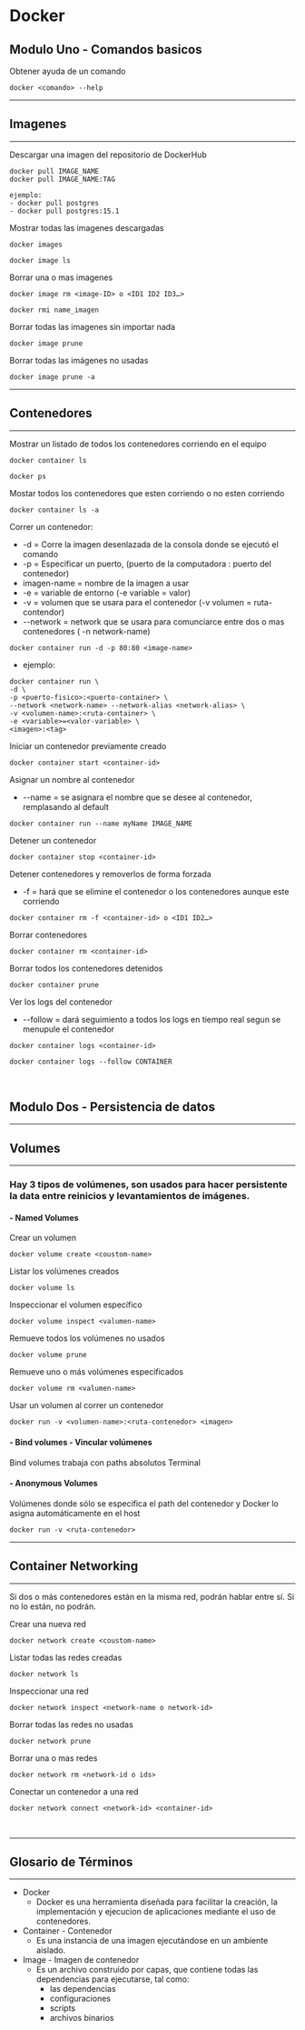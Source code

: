 # Docker

## Modulo Uno - Comandos basicos

Obtener ayuda de un comando

```
docker <comando> --help
```

---

## Imagenes

---

Descargar una imagen del repositorio de DockerHub

```
docker pull IMAGE_NAME
docker pull IMAGE_NAME:TAG

ejemplo:
- docker pull postgres
- docker pull postgres:15.1
```

Mostrar todas las imagenes descargadas

```
docker images

docker image ls
```

Borrar una o mas imagenes

```
docker image rm <image-ID> o <ID1 ID2 ID3…>

docker rmi name_imagen
```

Borrar todas las imagenes sin importar nada

```
docker image prune
```

Borrar todas las imágenes no usadas

```
docker image prune -a
```

---

## Contenedores

---

Mostrar un listado de todos los contenedores corriendo en el equipo

```
docker container ls

docker ps
```

Mostar todos los contenedores que esten corriendo o no esten corriendo

```
docker container ls -a
```

Correr un contenedor:

-   \-d = Corre la imagen desenlazada de la consola donde se ejecutó el comando
-   \-p = Especificar un puerto, (puerto de la computadora : puerto del contenedor)
-   imagen-name = nombre de la imagen a usar
- \-e = variable de entorno (-e variable = valor)
- \-v = volumen que se usara para el contenedor (-v volumen = ruta-contendor)
- \--network = network que se usara para comunciarce entre dos o mas contenedores ( -n network-name)

```
docker container run -d -p 80:80 <image-name>
```

- ejemplo:
```
docker container run \
-d \
-p <puerto-fisico>:<puerto-container> \
--network <network-name> --network-alias <network-alias> \
-v <volumen-name>:<ruta-container> \
-e <variable>=<valor-variable> \
<imagen>:<tag>
```

Iniciar un contenedor previamente creado

```
docker container start <container-id>
```

Asignar un nombre al contenedor
- \--name = se asignara el nombre que se desee al contenedor, remplasando al default
```
docker container run --name myName IMAGE_NAME
```

Detener un contenedor

```
docker container stop <container-id>
```

Detener contenedores y removerlos de forma forzada
- \-f = hará que se elimine el contenedor o los contenedores aunque este corriendo
```
docker container rm -f <container-id> o <ID1 ID2…>
```

Borrar contenedores

```
docker container rm <container-id>
```

Borrar todos los contenedores detenidos

```
docker container prune
```

Ver los logs del contenedor
- \--follow = dará seguimiento a todos los logs en tiempo real segun se menupule el contenedor
```
docker container logs <container-id>

docker container logs --follow CONTAINER
```

<br>

## Modulo Dos - Persistencia de datos

---

## Volumes

---
### Hay 3 tipos de volúmenes, son usados para hacer persistente la data entre reinicios y levantamientos de imágenes.

#### - Named Volumes
Crear un volumen

```
docker volume create <coustom-name>
```

Listar los volúmenes creados
```
docker volume ls
```

Inspeccionar el volumen específico
```
docker volume inspect <valumen-name>
```

Remueve todos los volúmenes no usados
```
docker volume prune
```

Remueve uno o más volúmenes especificados
```
docker volume rm <valumen-name>
```

Usar un volumen al correr un contenedor
```
docker run -v <volumen-name>:<ruta-contenedor> <imagen>
```



#### - Bind volumes - Vincular volúmenes
Bind volumes trabaja con paths absolutos Terminal


#### - Anonymous Volumes
Volúmenes donde sólo se especifica el path del contenedor y Docker lo asigna automáticamente en el host

```
docker run -v <ruta-contenedor>
```

---

## Container Networking

---
Si dos o más contenedores están en la misma red, podrán hablar entre sí. Si no lo están, no podrán.

Crear una nueva red
```
docker network create <coustom-name>
```

Listar todas las redes creadas
```
docker network ls
```

Inspeccionar una red
```
docker network inspect <network-name o network-id>
```

Borrar todas las redes no usadas
```
docker network prune
```

Borrar una o mas redes
```
docker network rm <network-id o ids>
```

Conectar un contenedor a una red
```
docker network connect <network-id> <container-id>
```

<br>

---

## Glosario de Términos

---

-   Docker
    -   Docker es una herramienta diseñada para facilitar la creación, la implementación y ejecucion de aplicaciones mediante el uso de contenedores.
-   Container - Contenedor
    -   Es una instancia de una imagen ejecutándose en un ambiente aislado.
-   Image - Imagen de contenedor
    -   Es un archivo construido por capas, que contiene todas las dependencias para ejecutarse, tal como:
        -   las dependencias
        -   configuraciones
        -   scripts
        -   archivos binarios
